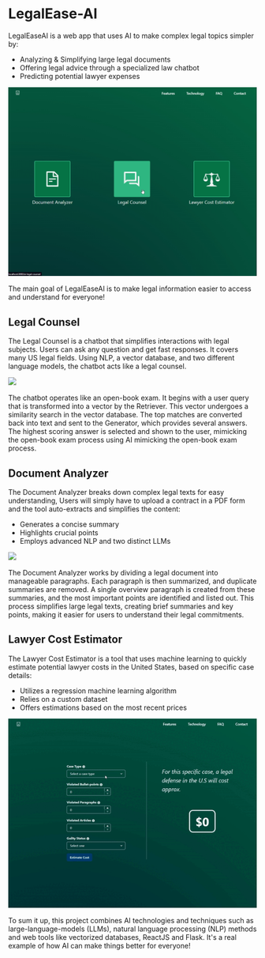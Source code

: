 # LegalEase-AI

LegalEaseAI is a web app that uses AI to make complex legal topics simpler by: 
- Analyzing & Simplifying large legal documents
- Offering legal advice through a specialized law chatbot
- Predicting potential lawyer expenses


![](main.png)

The main goal of LegalEaseAI is to make legal information easier to access and understand for everyone!


## Legal Counsel

The Legal Counsel is a chatbot that simplifies interactions with legal subjects. 
Users can ask any question and get fast responses. 
It covers many US legal fields. Using NLP, a vector database, and two different language models, the chatbot acts like a legal counsel.

![](demo1.gif)

The chatbot operates like an open-book exam. 
It begins with a user query that is transformed into a vector by the Retriever. 
This vector undergoes a similarity search in the vector database. 
The top matches are converted back into text and sent to the Generator, which provides several answers. 
The highest scoring answer is selected and shown to the user, mimicking the open-book exam process using AI mimicking the open-book exam process.


## Document Analyzer

The Document Analyzer breaks down complex legal texts for easy understanding, Users will simply have to upload a contract in a PDF form 
and the tool auto-extracts and simplifies the content:
- Generates a concise summary
- Highlights crucial points
- Employs advanced NLP and two distinct LLMs

![](demo2.gif)

The Document Analyzer works by dividing a legal document into manageable paragraphs.
Each paragraph is then summarized, and duplicate summaries are removed. 
A single overview paragraph is created from these summaries, and the most important points are identified and listed out. 
This process simplifies large legal texts, creating brief summaries and key points, making it easier for users to understand their legal commitments.


## Lawyer Cost Estimator

The Lawyer Cost Estimator is a tool that uses machine learning to quickly estimate potential lawyer costs in the United States, 
based on specific case details:
- Utilizes a regression machine learning algorithm 
- Relies on a custom dataset
- Offers estimations based on the most recent prices

![](demo3.gif)


To sum it up, this project combines  AI technologies and techniques such as large-language-models (LLMs),
natural language processing (NLP) methods and web tools like vectorized databases, ReactJS and Flask. 
It's a real example of how AI can make things better for everyone!
